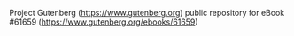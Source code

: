 Project Gutenberg (https://www.gutenberg.org) public repository for eBook #61659 (https://www.gutenberg.org/ebooks/61659)
